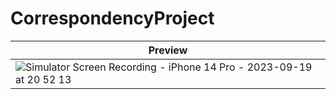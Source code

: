 # CorrespondencyProject
| Preview |
| ------- |
|![Simulator Screen Recording - iPhone 14 Pro - 2023-09-19 at 20 52 13](https://github.com/SSPF20/CorrespondencyProject/assets/97854435/b2ae0a99-6de3-4ee9-a46a-86cd69654e09)|

